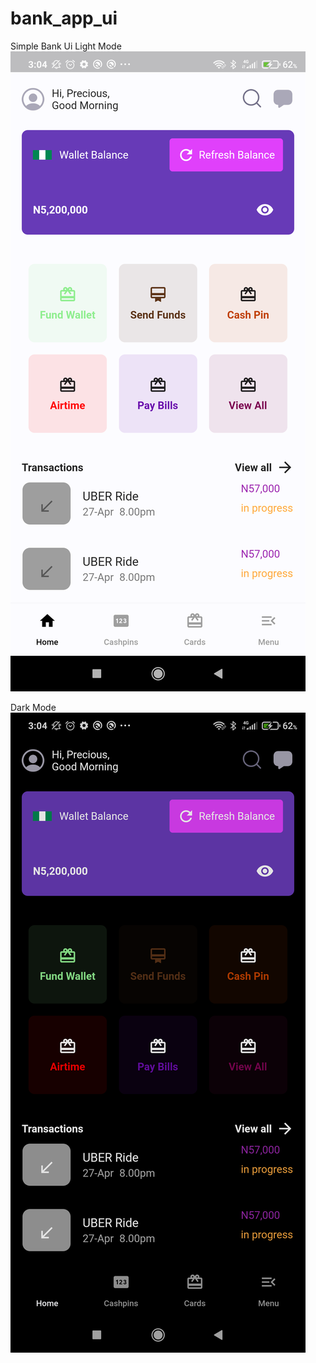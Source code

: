 # bank_app_ui
Simple Bank Ui
Light Mode
![Alt text](https://github.com/parallelbox-lab/bank_app_ui/blob/main/flutter_03.png?raw=true "Light Mode")

Dark Mode
![Alt text](https://github.com/parallelbox-lab/bank_app_ui/blob/main/flutter_04.png?raw=true "Dark Mode")

